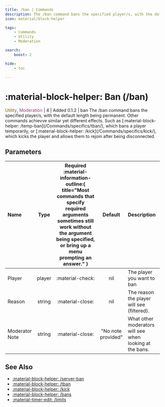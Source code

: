 ```yaml
---
title: /ban | Commands
description: The /ban command bans the specified player/s, with the default length being permanent. Other commands achievve similar yet different effects. Such as /temp-ban], which bans a player temporarily, or /kick, which kicks the player and allows them to rejoin after being disconnected.
icon: material/block-helper

tags:
    - Commands
    - Utility
    - Moderation

search:
    boost: 2

hide:
    - toc

---
```

# <p style="color: var(--md-default-fg-color); display: inline;">:material-block-helper: Ban</p> (/ban)
<div style="display:inline;">
<p style="color: #7F5F02; display: inline;">Utility</p>, <p style="color: #943D73; display: inline;">Moderation</p> | <p style="color: var(--md-default-fg-color--light); display: inline;">4</p> | <p style="color: var(--md-default-fg-color--light); display: inline;"> Added 0.1.2</p> | ban
</div>
The /ban command bans the specified player/s, with the default length being permanent. Other commands achievve similar yet different effects. Such as [:material-block-helper: /temp-ban](/Commands/specifics/tban/), which bans a player temporarily, or [:material-block-helper: /kick](/Commands/specifics/kick/), which kicks the player and allows them to rejoin after being disconnected.

## Parameters

| Name           | Type   | Required :material-information-outline:{ title="Most commands that specify required arguments sometimes still work without the argument being specified, or bring up a menu prompting an answer." } | Default            | Description                                               |
|:----------------|:--------:|:-----------------------------------------------------------------------------------------------------------------------------------------------------------------------------------------------------:|:--------------------:|:-----------------------------------------------------------|
| Player         | player | :material-check:                                                                                                                                                                                    | nil                | The player you want to ban                                |
| Reason         | string | :material-close:                                                                                                                                                                                    | nil                | The reason the player will see (filtered).                |
| Moderator Note | string | :material-close:                                                                                                                                                                                    | "No note provided" | What other moderators will see when looking at the bans.  |

## See Also
* [:material-block-helper: /server-ban](/Commands/specifics/sban/)
* [:material-block-helper: /tban](/Commands/specifics/tban/)
* [:material-block-helper: /kick](/Commands/specifics/kick/)
* [:material-block-helper: /bans](/Commands/specifics/bans/)
* [:material-timer-edit: /limits](/Commands/specifics/limits/)
